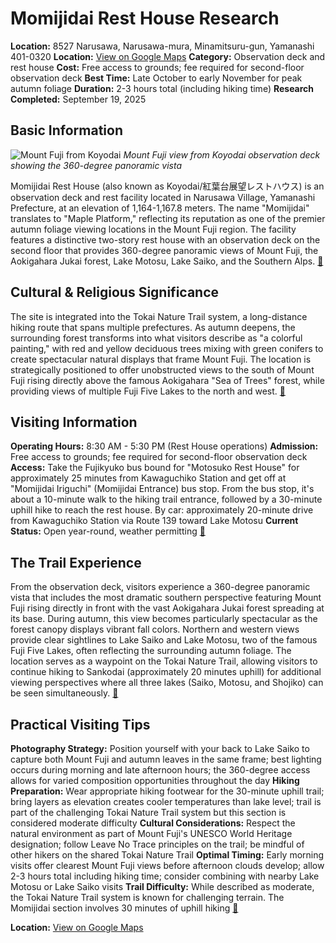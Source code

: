 # Momijidai Rest House Research

**Location:** 8527 Narusawa, Narusawa-mura, Minamitsuru-gun, Yamanashi 401-0320
**Location:** [View on Google Maps](https://maps.google.com/maps?q=35.480071,138.70133)
**Category:** Observation deck and rest house
**Cost:** Free access to grounds; fee required for second-floor observation deck
**Best Time:** Late October to early November for peak autumn foliage
**Duration:** 2-3 hours total (including hiking time)
**Research Completed:** September 19, 2025

## Basic Information

![Mount Fuji from Koyodai](https://upload.wikimedia.org/wikipedia/commons/thumb/7/7d/Ikeno-okuen_Roan_tearoom_02.jpg/800px-Ikeno-okuen_Roan_tearoom_02.jpg)
*Mount Fuji view from Koyodai observation deck showing the 360-degree panoramic vista*

Momijidai Rest House (also known as Koyodai/紅葉台展望レストハウス) is an observation deck and rest facility located in Narusawa Village, Yamanashi Prefecture, at an elevation of 1,164-1,167.8 meters. The name "Momijidai" translates to "Maple Platform," reflecting its reputation as one of the premier autumn foliage viewing locations in the Mount Fuji region. The facility features a distinctive two-story rest house with an observation deck on the second floor that provides 360-degree panoramic views of Mount Fuji, the Aokigahara Jukai forest, Lake Motosu, Lake Saiko, and the Southern Alps. [🔗](https://www.magical-trip.com/media/top-11-mt-fuji-autumn-foliage-spots-best-places-to-experience-fall-colors-in-2025/)

## Cultural & Religious Significance

The site is integrated into the Tokai Nature Trail system, a long-distance hiking route that spans multiple prefectures. As autumn deepens, the surrounding forest transforms into what visitors describe as "a colorful painting," with red and yellow deciduous trees mixing with green conifers to create spectacular natural displays that frame Mount Fuji. The location is strategically positioned to offer unobstructed views to the south of Mount Fuji rising directly above the famous Aokigahara "Sea of Trees" forest, while providing views of multiple Fuji Five Lakes to the north and west. [🔗](https://www.yamanashi-kankou.jp/english/explore-by-area/fujisan-fujigoko/koyo-dai-plateau.html)

## Visiting Information

**Operating Hours:** 8:30 AM - 5:30 PM (Rest House operations)
**Admission:** Free access to grounds; fee required for second-floor observation deck
**Access:** Take the Fujikyuko bus bound for "Motosuko Rest House" for approximately 25 minutes from Kawaguchiko Station and get off at "Momijidai Iriguchi" (Momijidai Entrance) bus stop. From the bus stop, it's about a 10-minute walk to the hiking trail entrance, followed by a 30-minute uphill hike to reach the rest house. By car: approximately 20-minute drive from Kawaguchiko Station via Route 139 toward Lake Motosu
**Current Status:** Open year-round, weather permitting
[🔗](https://en.kawaguchiko.net/mt-fuji-view-en/koyodai/)

## The Trail Experience

From the observation deck, visitors experience a 360-degree panoramic vista that includes the most dramatic southern perspective featuring Mount Fuji rising directly in front with the vast Aokigahara Jukai forest spreading at its base. During autumn, this view becomes particularly spectacular as the forest canopy displays vibrant fall colors. Northern and western views provide clear sightlines to Lake Saiko and Lake Motosu, two of the famous Fuji Five Lakes, often reflecting the surrounding autumn foliage. The location serves as a waypoint on the Tokai Nature Trail, allowing visitors to continue hiking to Sankodai (approximately 20 minutes uphill) for additional viewing perspectives where all three lakes (Saiko, Motosu, and Shojiko) can be seen simultaneously. [🔗](https://www.tripadvisor.com/Attraction_Review-g1165980-d1425545-Reviews-Koyodai_Tenbo_Resthouse-Narusawa_mura_Minamitsuru_gun_Yamanashi_Prefecture_Koshi.html)

## Practical Visiting Tips

**Photography Strategy:** Position yourself with your back to Lake Saiko to capture both Mount Fuji and autumn leaves in the same frame; best lighting occurs during morning and late afternoon hours; the 360-degree access allows for varied composition opportunities throughout the day
**Hiking Preparation:** Wear appropriate hiking footwear for the 30-minute uphill trail; bring layers as elevation creates cooler temperatures than lake level; trail is part of the challenging Tokai Nature Trail system but this section is considered moderate difficulty
**Cultural Considerations:** Respect the natural environment as part of Mount Fuji's UNESCO World Heritage designation; follow Leave No Trace principles on the trail; be mindful of other hikers on the shared Tokai Nature Trail
**Optimal Timing:** Early morning visits offer clearest Mount Fuji views before afternoon clouds develop; allow 2-3 hours total including hiking time; consider combining with nearby Lake Motosu or Lake Saiko visits
**Trail Difficulty:** While described as moderate, the Tokai Nature Trail system is known for challenging terrain. The Momijidai section involves 30 minutes of uphill hiking
[🔗](https://fujisan.ne.jp/en/pages/314/)

**Location:** [View on Google Maps](https://maps.google.com/maps?q=8527+Narusawa,+Narusawa-mura,+Minamitsuru-gun,+Yamanashi+401-0320)
